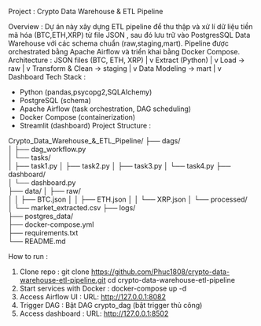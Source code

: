 Project : Crypto Data Warehouse & ETL Pipeline

Overview : 
Dự án này xây dựng ETL pipeline để thu thập và xử lí dữ liệu tiền mã hóa (BTC,ETH,XRP) từ file JSON , sau đó lưu trữ vào PostgresSQL Data Warehouse với các schema chuẩn (raw,staging,mart). Pipeline được orchestrated bằng Apache Airflow và triển khai bằng Docker Compose.
Architecture : 
                        JSON files (BTC, ETH, XRP)
                                                    |
                                                    v
                                        Extract (Python)
                                                   |
                                                   v
                                           Load → raw
                                                   |
                                                   v
                                     Transform & Clean → staging
                                                   |
                                                   v
                                         Data Modeling  → mart
                                                  |
                                                  v
                                          Dashboard
Tech Stack : 
* Python (pandas,psycopg2,SQLAIchemy)
* PostgreSQL (schema)
* Apache Airflow (task orchestration, DAG scheduling)
* Docker Compose (containerization)
* Streamlit (dashboard)
Project Structure : 


Crypto_Data_Warehouse_&_ETL_Pipeline/
├── dags/                     
│   ├── dag_workflow.py    
│   └── tasks/                
│       ├── task1.py
│       ├── task2.py
│       ├── task3.py
│       └── task4.py
├── dashboard/                 
│   └── dashboard.py    
├── data/
│   ├── raw/             
│   │   ├── BTC.json
│   │   ├── ETH.json
│   │   └── XRP.json
│   └── processed/            
│       └── market_extracted.csv
├── logs/                      
├── postgres_data/            
├── docker-compose.yml    
├── requirements.txt         
└── README.md            


How to run : 
1. Clone repo :
git clone https://github.com/Phuc1808/crypto-data-warehouse-etl-pipeline.git
cd crypto-data-warehouse-etl-pipeline
2. Start services with Docker : 
        docker-compose up -d
3. Access Airflow UI : 
        URL: http://127.0.0.1:8082
4. Trigger DAG : 
        Bật DAG crypto_dag (bật trigger thủ công)
5. Access dashboard : 
        URL: http://127.0.0.1:8502